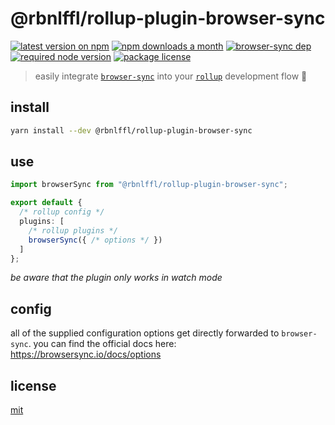 # @rbnlffl/rollup-plugin-browser-sync

[![latest version on npm](https://img.shields.io/npm/v/@rbnlffl/rollup-plugin-browser-sync)](https://www.npmjs.com/package/@rbnlffl/rollup-plugin-browser-sync)
[![npm downloads a month](https://img.shields.io/npm/dm/@rbnlffl/rollup-plugin-browser-sync)](https://www.npmjs.com/package/@rbnlffl/rollup-plugin-browser-sync)
[![browser-sync dep](https://img.shields.io/npm/dependency-version/@rbnlffl/rollup-plugin-browser-sync/browser-sync)](https://github.com/BrowserSync/browser-sync)
[![required node version](https://img.shields.io/node/v/@rbnlffl/rollup-plugin-browser-sync)](https://github.com/nodejs/Release)
[![package license](https://img.shields.io/npm/l/@rbnlffl/rollup-plugin-browser-sync)](license)

> easily integrate [`browser-sync`](https://github.com/BrowserSync/browser-sync) into your [`rollup`](https://github.com/rollup/rollup) development flow 🌊

## install

```bash
yarn install --dev @rbnlffl/rollup-plugin-browser-sync
```

## use

```typescript
import browserSync from "@rbnlffl/rollup-plugin-browser-sync";

export default {
  /* rollup config */
  plugins: [
    /* rollup plugins */
    browserSync({ /* options */ })
  ]
};
```

_be aware that the plugin only works in watch mode_

## config

all of the supplied configuration options get directly forwarded to `browser-sync`. you can find the official docs here: https://browsersync.io/docs/options

## license

[mit](https://choosealicense.com/licenses/mit)
